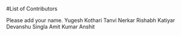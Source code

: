 #List of Contributors

Please add your name.
Yugesh Kothari
Tanvi Nerkar
Rishabh Katiyar
Devanshu Singla
Amit Kumar
Anshit
